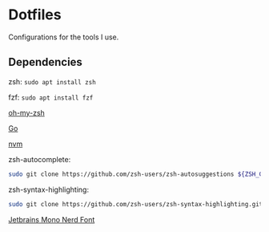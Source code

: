 # Dotfiles

Configurations for the tools I use.

## Dependencies

zsh: `sudo apt install zsh`

fzf: `sudo apt install fzf`

[oh-my-zsh](https://ohmyz.sh/#install)

[Go](https://dev.to/deadwin19/how-to-install-golang-on-wslwsl2-2880)

[nvm](https://github.com/nvm-sh/nvm?tab=readme-ov-file#install--update-script)

zsh-autocomplete:
```bash
sudo git clone https://github.com/zsh-users/zsh-autosuggestions ${ZSH_CUSTOM:-~/.oh-my-zsh/custom}/plugins/zsh-autosuggestions
```

zsh-syntax-highlighting:
```bash
sudo git clone https://github.com/zsh-users/zsh-syntax-highlighting.git ${ZSH_CUSTOM:-~/.oh-my-zsh/custom}/plugins/zsh-syntax-highlighting
```

[Jetbrains Mono Nerd Font](https://github.com/ryanoasis/nerd-fonts)
